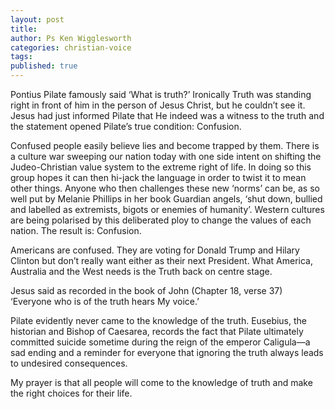 ```yaml
---
layout: post
title: 
author: Ps Ken Wigglesworth
categories: christian-voice
tags: 
published: true
---
```

Pontius Pilate famously said ‘What is truth?’ Ironically Truth was standing right in front of him in the person of Jesus Christ, but he couldn’t see it.  Jesus had just informed Pilate that He indeed was a witness to the truth and the statement opened Pilate’s true condition: Confusion.
 
Confused people easily believe lies and become trapped by them.  There is a culture war sweeping our nation today with one side intent on shifting the Judeo-Christian value system to the extreme right of life. In doing so this group hopes it can then hi-jack the language in order to twist it to mean other things.  Anyone who then challenges these new ‘norms’ can be, as so well put by Melanie Phillips in her book Guardian angels, ‘shut down, bullied and labelled as extremists, bigots or enemies of humanity’. Western cultures are being polarised by this deliberated ploy to change the values of each nation.  The result is: Confusion.
 
Americans are confused.  They are voting for Donald Trump and Hilary Clinton but don’t really want either as their next President.  What America, Australia and the West needs is the Truth back on centre stage.
 
Jesus said as recorded in the book of John (Chapter 18, verse 37) ‘Everyone who is of the truth hears My voice.’
 
Pilate evidently never came to the knowledge of the truth. Eusebius, the historian and Bishop of Caesarea, records the fact that Pilate ultimately committed suicide sometime during the reign of the emperor Caligula—a sad ending and a reminder for everyone that ignoring the truth always leads to undesired consequences.
 
My prayer is that all people will come to the knowledge of truth and make the right choices for their life.